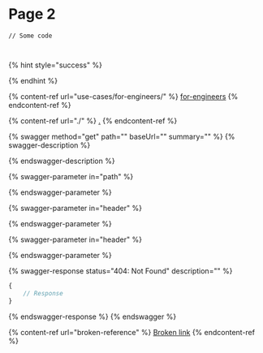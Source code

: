 # Page 2

```
// Some code



```

{% hint style="success" %}

{% endhint %}

{% content-ref url="use-cases/for-engineers/" %}
[for-engineers](use-cases/for-engineers/)
{% endcontent-ref %}

{% content-ref url="./" %}
[.](./)
{% endcontent-ref %}

{% swagger method="get" path="" baseUrl="" summary="" %}
{% swagger-description %}

{% endswagger-description %}

{% swagger-parameter in="path" %}

{% endswagger-parameter %}

{% swagger-parameter in="header" %}

{% endswagger-parameter %}

{% swagger-parameter in="header" %}

{% endswagger-parameter %}

{% swagger-response status="404: Not Found" description="" %}
```javascript
{
    // Response
}
```
{% endswagger-response %}
{% endswagger %}

{% content-ref url="broken-reference" %}
[Broken link](broken-reference)
{% endcontent-ref %}

